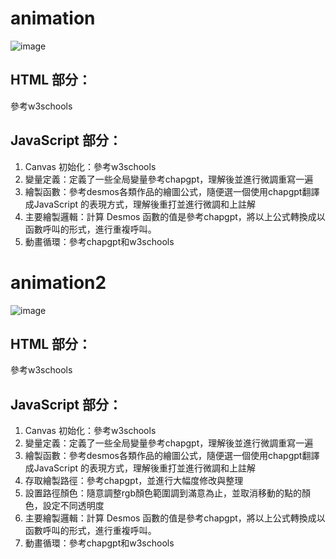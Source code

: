 # animation
![image](https://github.com/fkmmmgmg/wp/assets/147649316/a1376273-73bd-440e-bb13-b175deec97fe)

## HTML 部分：
  參考w3schools
## JavaScript 部分：
1. Canvas 初始化：參考w3schools
2. 變量定義：定義了一些全局變量參考chapgpt，理解後並進行微調重寫一遍
3. 繪製函數：參考desmos各類作品的繪圖公式，隨便選一個使用chapgpt翻譯成JavaScript 的表現方式，理解後重打並進行微調和上註解
4. 主要繪製邏輯：計算 Desmos 函數的值是參考chapgpt，將以上公式轉換成以函數呼叫的形式，進行重複呼叫。
5. 動畫循環：參考chapgpt和w3schools

# animation2
![image](https://github.com/fkmmmgmg/wp/assets/147649316/b98e649a-de75-4df5-b34f-4f1bcaa4c391)

## HTML 部分：
  參考w3schools
## JavaScript 部分：
1. Canvas 初始化：參考w3schools
2. 變量定義：定義了一些全局變量參考chapgpt，理解後並進行微調重寫一遍
3. 繪製函數：參考desmos各類作品的繪圖公式，隨便選一個使用chapgpt翻譯成JavaScript 的表現方式，理解後重打並進行微調和上註解
4. 存取繪製路徑：參考chapgpt，並進行大幅度修改與整理
5. 設置路徑顏色：隨意調整rgb顏色範圍調到滿意為止，並取消移動的點的顏色，設定不同透明度
7. 主要繪製邏輯：計算 Desmos 函數的值是參考chapgpt，將以上公式轉換成以函數呼叫的形式，進行重複呼叫。
8. 動畫循環：參考chapgpt和w3schools
